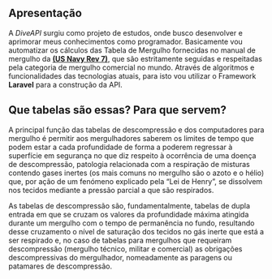 ## Apresentação

A *DiveAPI* surgiu como projeto de estudos, onde busco desenvolver e aprimorar meus conhecimentos como programador. Basicamente vou automatizar os cálculos das Tabela de Mergulho fornecidas no manual de mergulho da **[(US Navy Rev 7)](https://www.navsea.navy.mil/Portals/103/Documents/SUPSALV/Diving/US%20DIVING%20MANUAL_REV7.pdf?ver=2017-01-11-102354-393)**, que são estritamente seguidas e respeitadas pela categoria de mergulho comercial no mundo. Através de algoritmos e funcionalidades das tecnologias atuais, para isto vou utilizar o Framework **Laravel** para a construção da API.

## Que tabelas são essas? Para que servem?

A principal função das tabelas de descompressão e dos computadores para mergulho é permitir aos mergulhadores saberem os limites de tempo que podem estar a cada profundidade de forma a poderem regressar à superfície em segurança no que diz respeito à ocorrência de uma doença de descompressão, patologia relacionada com a respiração de misturas contendo gases inertes (os mais comuns no mergulho são o azoto e o hélio) que, por ação de um fenómeno explicado pela “Lei de Henry”, se dissolvem nos tecidos mediante a pressão parcial a que são respirados.

As tabelas de descompressão são, fundamentalmente, tabelas de dupla entrada em que se cruzam os valores da profundidade máxima atingida durante um mergulho com o tempo de permanência no fundo, resultando desse cruzamento o nível de saturação dos tecidos no gás inerte que está a ser respirado e, no caso de tabelas para mergulhos que requeiram descompressão (mergulho técnico, militar e comercial) as obrigações descompressivas do mergulhador, nomeadamente as paragens ou patamares de descompressão.
